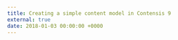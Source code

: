```yaml
---
title: Creating a simple content model in Contensis 9
external: true
date: 2018-01-03 00:00:00 +0000
---
```

